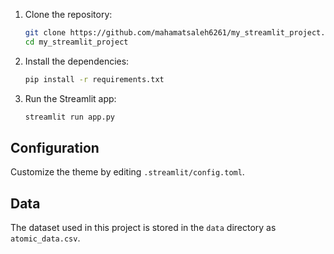 1. Clone the repository:

    ```bash
    git clone https://github.com/mahamatsaleh6261/my_streamlit_project.git
    cd my_streamlit_project
    ```

2. Install the dependencies:

    ```bash
    pip install -r requirements.txt
    ```

3. Run the Streamlit app:

    ```bash
    streamlit run app.py
    ```

## Configuration

Customize the theme by editing `.streamlit/config.toml`.

## Data

The dataset used in this project is stored in the `data` directory as `atomic_data.csv`.
